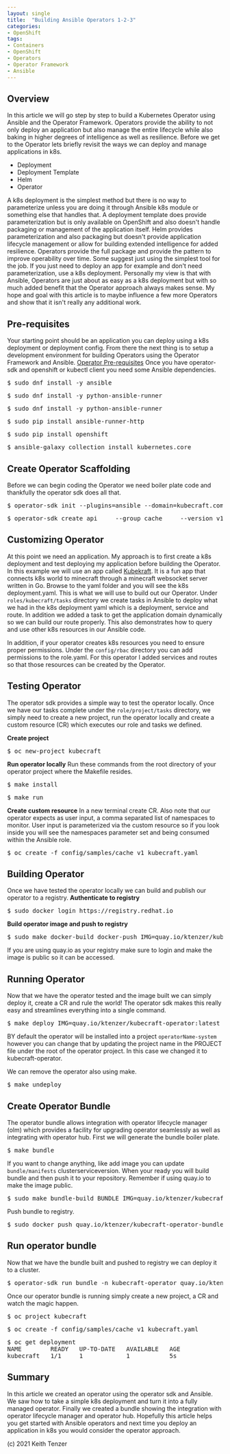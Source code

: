 ```yaml
--- 
layout: single
title:  "Building Ansible Operators 1-2-3"
categories:
- OpenShift
tags:
- Containers
- OpenShift
- Operators
- Operator Framework
- Ansible
---
```

## Overview
In this article we will go step by step to build a Kubernetes Operator using Ansible and the Operator Framework. Operators provide the ability to not only deploy an application but also manage the entire lifecycle while also baking in higher degrees of intelligence as well as resilience. Before we get to the Operator lets briefly revisit the ways we can deploy and manage applications in k8s. 
- Deployment
- Deployment Template
- Helm
- Operator

A k8s deployment is the simplest method but there is no way to parameterize unless you are doing it through Ansible k8s module or something else that handles that. A deployment template does provide parameterization but is only available on OpenShift and also doesn't handle packaging or management of the application itself. Helm provides parameterization and also packaging but doesn't provide application lifecycle management or allow for building extended intelligence for added resilience. Operators provide the full package and provide the pattern to improve operability over time. Some suggest just using the simplest tool for the job. If you just need to deploy an app for example and don't need parameterization, use a k8s deployment. Personally my view is that with Ansible, Operators are just about as easy as a k8s deployment but with so much added benefit that the Operator approach always makes sense. My hope and goal with this article is to maybe influence a few more Operators and show that it isn't really any additional work.

## Pre-requisites
Your starting point should be an application you can deploy using a k8s deployment or deployment config. From there the next thing is to setup a development environment for building Operators using the Operator Framework and Ansible.
[Operator Pre-requisites](https://docs.openshift.com/container-platform/4.8/operators/operator_sdk/ansible/osdk-ansible-quickstart.html)
Once you have operator-sdk and openshift or kubectl client you need some Ansible dependencies.
 <pre>$ sudo dnf install -y ansible</pre>
 <pre>$ sudo dnf install -y python-ansible-runner</pre>
 <pre>$ sudo dnf install -y python-ansible-runner</pre>
 <pre>$ sudo pip install ansible-runner-http</pre>
 <pre>$ sudo pip install openshift</pre>
 <pre>$ ansible-galaxy collection install kubernetes.core </pre>

## Create Operator Scaffolding
 Before we can begin coding the Operator we need boiler plate code and thankfully the operator sdk does all that.
<pre>$ operator-sdk init --plugins=ansible --domain=kubecraft.com</pre>
<pre>$ operator-sdk create api     --group cache     --version v1     --kind Kubecraft     --generate-role</pre>

## Customizing Operator
At this point we need an application. My approach is to first create a k8s deployment and test deploying my application before building the Operator. In this example we will use an app called [Kubekraft](https://github.com/ktenzer/kubecraftadmin). It is a fun app that connects k8s world to minecraft through a minecraft websocket server written in Go. Browse to the yaml folder and you will see the k8s deployment.yaml. This is what we will use to build out our Operator.
Under ```roles/kubecraft/tasks``` directory we create tasks in Ansible to deploy what we had in the k8s deployment yaml which is a deployment, service and route. In addition we added a task to get the application domain dynamically so we can build our route properly. This also demonstrates how to query and use other k8s resources in our Ansible code.

In addition, if your operator creates k8s resources you need to ensure proper permissions. Under the ```config/rbac``` directory you can add permissions to the role.yaml. For this operator I added services and routes so that those resources  can be created by the Operator.

## Testing Operator
The operator sdk provides a simple way to test the operator locally. Once we have our tasks complete under the ```role/project/tasks``` directory, we simply need to create a new project, run the operator locally and create a custom resource (CR) which executes our role and tasks we defined.

**Create project**
<pre>$ oc new-project kubecraft</pre>

**Run operator locally**
Run these commands from the root directory of your operator project where the Makefile resides.
<pre>$ make install</pre>
<pre>$ make run</pre>

**Create custom resource**
In a new terminal create CR. Also note that our operator expects as user input, a comma separated list of namespaces to monitor. User input is parameterized via the custom resource so if you look inside you will see the namespaces parameter set and being consumed within the Ansible role.
<pre>$ oc create -f config/samples/cache_v1_kubecraft.yaml</pre>

## Building Operator
Once we have tested the operator locally we can build and publish our operator to a registry.
**Authenticate to registry**
<pre>$ sudo docker login https://registry.redhat.io</pre>

**Build operator image and push to registry**
 <pre>$ sudo make docker-build docker-push IMG=quay.io/ktenzer/kubecraft-operator:latest</pre>
 If you are using quay.io as your registry make sure to login and make the image is public so it can be accessed.

## Running Operator
 Now that we have the operator tested and the image built we can simply deploy it, create a CR and rule the world!
 The operator sdk makes this really easy and streamlines everything into a single command.
 <pre>$ make deploy IMG=quay.io/ktenzer/kubecraft-operator:latest</pre>

 BY default the operator will be installed into a project ```operatorName-system``` however you can change that by updating the project name in the PROJECT file under the root of the operator project. In this case we changed it to kubecraft-operator.
 
 We can remove the operator also using make.
 <pre>$ make undeploy</pre>

## Create Operator Bundle
 The operator bundle allows integration with operator lifecycle manager (olm) which provides a facility for upgrading operator seamlessly as well as integrating with operator hub. First we will generate the bundle boiler plate.
 <pre>$ make bundle</pre>
If you want to change anything, like add image you can update ```bundle/manifests``` clusterserviceversion. When your ready you will build bundle and then push it to your repository. Remember if using quay.io to make the image public.
<pre>$ sudo make bundle-build BUNDLE_IMG=quay.io/ktenzer/kubecraft-operator-bundle:latest</pre>
Push bundle to registry.
<pre>$ sudo docker push quay.io/ktenzer/kubecraft-operator-bundle:latest</pre>
## Run operator bundle
Now that we have the bundle built and pushed to registry we can deploy it to a cluster.
<pre>$ operator-sdk run bundle -n kubecraft-operator quay.io/ktenzer/kubecraft-operator-bundle:latest</pre>
Once our operator bundle is running simply create a new project, a CR and watch the magic happen.
<pre>$ oc project kubecraft</pre>
<pre>$ oc create -f config/samples/cache_v1_kubecraft.yaml</pre>
<pre>$ oc get deployment
NAME        READY   UP-TO-DATE   AVAILABLE   AGE
kubecraft   1/1     1            1           5s
</pre>

## Summary
In this article we created an operator using the operator sdk and Ansible. We saw how to take a simple k8s deployment and turn it into a fully managed operator. Finally we created a bundle showing the integration with operator lifecycle manager and operator hub. Hopefully this article helps you get started with Ansible operators and next time you deploy an application in k8s you would consider the operator approach.

(c) 2021 Keith Tenzer




